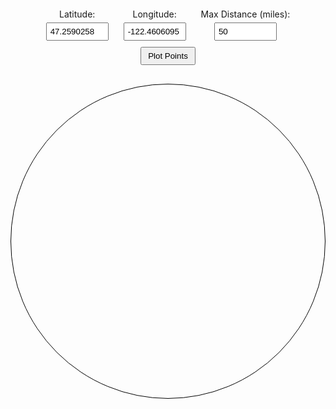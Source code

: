 <style>
    canvas {
        border-radius: 50%; /* Make the canvas appear circular */
        border: 1px solid black;
        display: block;
        margin: 20px auto;
        position: relative;
    }
    #tooltip {
        position: absolute;
        background: rgba(0, 0, 0, 0.8);
        color: white;
        padding: 5px;
        display: none;
        border-radius: 5px;
        pointer-events: none;
    }
    #controls {
        text-align: center;
        margin: 20px;
    }
    .input-group {
        display: inline-block;
        margin: 0 10px;
        vertical-align: top;
    }
    label {
        display: block;
        margin-bottom: 5px;
    }
    input {
        width: 100px; /* Set width to be smaller */
        padding: 5px;
    }
    button {
        margin: 10px;
        padding: 5px 10px;
    }
</style>
</head>
<body>

<div id="controls">
    <div class="input-group">
        <label>Latitude:</label>
        <input type="text" id="latitude" value="47.2590258">
    </div>
    <div class="input-group">
        <label>Longitude:</label>
        <input type="text" id="longitude" value="-122.4606095">
    </div>
    <div class="input-group">
        <label>Max Distance (miles):</label>
        <input type="text" id="maxDistance" value="50">
    </div>
    <button id="plotButton">Plot Points</button>
</div>

<canvas id="azimuthMap" width="500" height="500"></canvas>
<div id="tooltip"></div>

<script>
    // Helper function to convert degrees to radians
    function toRadians(degrees) {
        return degrees * (Math.PI / 180);
    }

    // Haversine Formula to calculate the distance between two lat/long points (returns in miles)
    function getDistanceFromLatLon(lat1, lon1, lat2, lon2) {
        const R = 3958.8; // Radius of the earth in miles
        const dLat = toRadians(lat2 - lat1);
        const dLon = toRadians(lon2 - lon1);
        const a = Math.sin(dLat / 2) * Math.sin(dLat / 2) +
            Math.cos(toRadians(lat1)) * Math.cos(toRadians(lat2)) *
            Math.sin(dLon / 2) * Math.sin(dLon / 2);
        const c = 2 * Math.atan2(Math.sqrt(a), Math.sqrt(1 - a));
        return R * c; // Distance in miles
    }

    // Function to calculate the azimuth angle between two points
    function getAzimuth(lat1, lon1, lat2, lon2) {
        const dLon = toRadians(lon2 - lon1);
        const y = Math.sin(dLon) * Math.cos(toRadians(lat2));
        const x = Math.cos(toRadians(lat1)) * Math.sin(toRadians(lat2)) -
            Math.sin(toRadians(lat1)) * Math.cos(toRadians(lat2)) * Math.cos(dLon);
        let theta = Math.atan2(y, x) * 180 / Math.PI; // Angle in degrees

        // Adjust the azimuth so that North is at the top
        theta = (theta - 90 + 360) % 360;  // Subtract 90 degrees and ensure the value is between 0 and 360

        return theta; // Return the adjusted azimuth
    }

    const canvas = document.getElementById('azimuthMap');
    const ctx = canvas.getContext('2d');
    const tooltip = document.getElementById('tooltip');
    const originX = canvas.width / 2;
    const originY = canvas.height / 2;

    // Fetch the CSV data
    async function fetchCSVData() {
        const response = await fetch('https://raw.githubusercontent.com/QCaudron/repeater_roundabout/refs/heads/main/assets/programming_files/all_rr_frequencies.csv');
        const csvText = await response.text();
        return csvText;
    }

    // Parse the CSV data
    function parseCSV(csv) {
        const rows = csv.split('\n').slice(1); // Skip the header row
        const points = rows.map((row, index) => {
            const cols = row.split(',');
            return {
                index: index + 1, // Add 1 because index is zero-based
                callsign: cols[1],
                lat: parseFloat(cols[9]),
                lon: parseFloat(cols[10])
            };
        }).filter(point => !isNaN(point.lat) && !isNaN(point.lon)); // Filter out invalid rows
        return points;
    }

    // Draw a circular map with points
    function drawMap(points, myLocation, maxDistance) {
        // Clear the canvas
        ctx.clearRect(0, 0, canvas.width, canvas.height);

        // Draw the circular boundary
        ctx.beginPath();
        ctx.arc(originX, originY, Math.min(canvas.width, canvas.height) / 2 - 20, 0, 2 * Math.PI);
        ctx.strokeStyle = 'black';
        ctx.stroke();
        ctx.closePath();

        // Filter points based on max distance
        points = points.filter(point => {
            const distance = getDistanceFromLatLon(myLocation.lat, myLocation.lon, point.lat, point.lon);
            return distance <= maxDistance;
        });

        // Find the maximum distance for scaling
        let maxDistanceFound = 0;
        points.forEach(point => {
            const distance = getDistanceFromLatLon(myLocation.lat, myLocation.lon, point.lat, point.lon);
            if (distance > maxDistanceFound) {
                maxDistanceFound = distance;
            }
        });

        const maxCanvasRadius = Math.min(canvas.width, canvas.height) / 2 - 20; // Subtract padding
        const scale = maxCanvasRadius / maxDistanceFound;

        // Draw the points
        points.forEach(point => {
            const distance = getDistanceFromLatLon(myLocation.lat, myLocation.lon, point.lat, point.lon);
            const azimuth = getAzimuth(myLocation.lat, myLocation.lon, point.lat, point.lon);

            // Convert polar to Cartesian coordinates
            const x = originX + distance * scale * Math.cos(toRadians(azimuth));
            const y = originY + distance * scale * Math.sin(toRadians(azimuth));

            point.x = x; // Store x position for hover detection
            point.y = y; // Store y position for hover detection

            // Draw point
            ctx.beginPath();
            ctx.arc(x, y, 5, 0, 2 * Math.PI);
            ctx.fillStyle = '#175A00';
            ctx.fill();
            ctx.closePath();
        });
    }

    // Event listener for mouse hover to show tooltip
    canvas.addEventListener('mousemove', (event) => {
        const rect = canvas.getBoundingClientRect();
        const mouseX = event.clientX - rect.left;
        const mouseY = event.clientY - rect.top;

        let hovering = false;
        points.forEach(point => {
            const dist = Math.sqrt(Math.pow(mouseX - point.x, 2) + Math.pow(mouseY - point.y, 2));
            if (dist < 5) {
                tooltip.style.left = `${event.pageX + 10}px`; // Adjust tooltip to follow mouse pointer
                tooltip.style.top = `${event.pageY + 10}px`;
                tooltip.innerHTML = `${point.callsign} (RR# ${point.index})`;
                tooltip.style.display = 'block';
                hovering = true;
            }
        });

        if (!hovering) {
            tooltip.style.display = 'none';
        }
    });

    // Fetch the CSV data and plot the map on button click
    let points = [];
    document.getElementById('plotButton').addEventListener('click', () => {
        const latitude = parseFloat(document.getElementById('latitude').value);
        const longitude = parseFloat(document.getElementById('longitude').value);
        const maxDistance = parseFloat(document.getElementById('maxDistance').value);

        if (!isNaN(latitude) && !isNaN(longitude) && !isNaN(maxDistance)) {
            fetchCSVData().then(csvText => {
                points = parseCSV(csvText);
                const myLocation = { lat: latitude, lon: longitude };
                drawMap(points, myLocation, maxDistance);
            });
        } else {
            alert('Please enter valid latitude, longitude, and max distance.');
        }
    });

</script>
